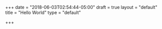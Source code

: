 +++
date = "2018-06-03T02:54:44-05:00"
draft = true
layout = "default"
title = "Hello World"
type = "default"

+++

